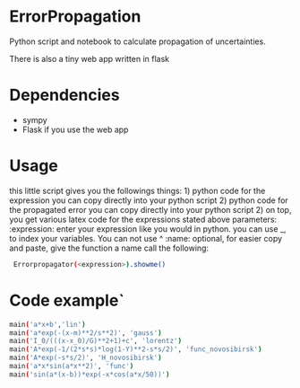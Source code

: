 # ErrorPropagation

Python script and notebook to calculate propagation of uncertainties.

There is also a tiny web app written in flask

# Dependencies

- sympy
- Flask if you use the web app

# Usage

this little script gives you the followings things: 1) python code for the expression you can copy directly into your python script 2) python code for the propagated error you can copy directly into your python script 2) on top, you get various latex code for the expressions stated above
parameters:
:expression: enter your expression like you would in python. you can use <variable>\_<index>, to index your variables. You can not use ^
:name: optional, for easier copy and paste, give the function a name
call the following:

```sh
 Errorpropagator(<expression>).showme()
```

# Code example`

```sh
main('a*x+b','lin')
main('a*exp(-(x-m)**2/s**2)', 'gauss')
main('I_0/(((x-x_0)/G)**2+1)+c', 'lorentz')
main('A*exp(-1/(2*s*s)*log(1-Y)**2-s*s/2)', 'func_novosibirsk')
main('A*exp(-s*s/2)', 'H_novosibirsk')
main('a*x*sin(a*x**2)', 'func')
main('sin(a*(x-b))*exp(-x*cos(a*x/50))')
```
